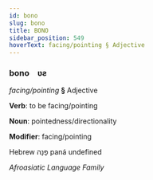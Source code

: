 ```yaml
---
id: bono
slug: bono
title: BONO
sidebar_position: 549
hoverText: facing/pointing § Adjective
---
```


### bono&emsp;<span kind="abugida">ʋƨ</span>

*facing/pointing* **§** Adjective

**Verb**: to be facing/pointing

**Noun**: pointedness/directionality

**Modifier**: facing/pointing

Hebrew פָּנָה paná undefined

*Afroasiatic Language Family*
